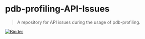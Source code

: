 # pdb-profiling-API-Issues

> A repository for API issues during the usage of pdb-profiling.

[![Binder](https://mybinder.org/badge_logo.svg)](https://mybinder.org/v2/gh/NatureGeorge/pdb-profiling-API-Issues/main)
